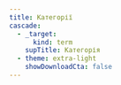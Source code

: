 ```yaml
---
title: Категорії
cascade:
  - _target:
      kind: term
    supTitle: Категорія
  - theme: extra-light
    showDownloadCta: false
---
```

